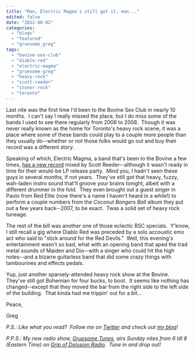 ```yaml
---
title: "Man, Electric Magma's still got it, man..."
edited: false
date: "2012-06-02"
categories:
  - "blogs"
  - "featured"
  - "gruesome_greg"
tags:
  - "bovine-sex-club"
  - "diablo-red"
  - "electric-magma"
  - "gruesome-greg"
  - "heavy-rock"
  - "scott-reeder"
  - "stoner-rock"
  - "toronto"
---
```


Last nite was the first time I'd been to the Bovine Sex Club in nearly 10 months.  I can't say I really missed the place, but I do miss some of the bands I used to see there regularly from 2006 to 2008.  Though it was never really known as the home for Toronto's heavy rock scene, it was a place where some of these bands could play to a couple more people than they usually do--whether or not those folks would go out and buy their record was a different story.

Speaking of which, Electric Magma, a band that's been to the Bovine a few times, [has a new record](http://www.electricmagma.com/) mixed by Scott Reeder--although it wasn't ready in time for their would-be LP release party.  Mind you, I hadn't seen these guys in several months, if not years.  They've still got that heavy, fuzzy, wah-laden instro sound that'll groove your brains tonight, albeit with a different drummer in the fold.  They even brought out a guest singer in Paolo from Red Elite (now there's a name I haven't heard in a while!) to perform a couple numbers from the _Coconut Bangers Ball_ album they put out a few years back--2007, to be exact.  Twas a solid set of heavy rock tuneage.

The rest of the bill was another one of those eclectic BSC specials.  Y'know, I still recall a gig where Diablo Red was preceded by a solo accoustic emo act who said to "stick around for the Red Devils."  Well, this evening's entertainment wasn't so bad, what with an opening band that aped the trad metal sounds of Maiden and Dio--with a singer who could hit the high notes--and a bizarre guitarless band that did some crazy things with tambourines and effects pedals.

Yup, just another sparsely-attended heavy rock show at the Bovine.  They've still got Bohemian for four bucks, to boot.  It seems like nothing has changed--except that they moved the bar from the right side to the left side of the building.  That kinda had me trippin' out for a bit...

Peace,

Greg

_P.S.: Like what you read?  Follow me on [Twitter](http://twitter.com/gruesomeviews) and check out [my blog](http://gruesomeviews.com/)!_

_P.P.S.: My new radio show, [Gruesome Tunes](http://gruesomeviews.com/category/music/gruesome-tunes/), airs Sunday nites from 6 till 8 (Eastern Time) on [Grip of Delusion Radio](http://www.steamingheathen.com/delusion/).  Tune in and drop out!_
